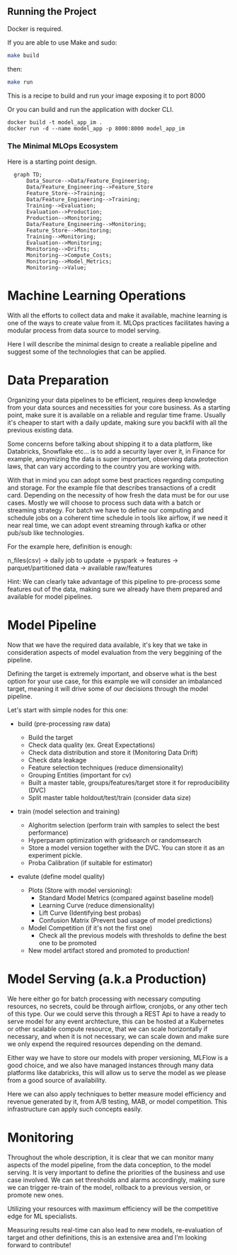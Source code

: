## Running the Project

Docker is required.

If you are able to use Make and sudo:

```bash
make build
```
then:
```bash
make run
```

This is a recipe to build and run your image exposing it to port 8000


Or you can build and run the application with docker CLI.
```docker
docker build -t model_app_im .
docker run -d --name model_app -p 8000:8000 model_app_im
```



### The Minimal MLOps Ecosystem

Here is a starting point design.

```mermaid
  graph TD;
      Data_Source-->Data/Feature_Engineering;
      Data/Feature_Engineering-->Feature_Store
      Feature_Store-->Training;
      Data/Feature_Engineering-->Training;
      Training-->Evaluation;
      Evaluation-->Production;
      Production-->Monitoring;
      Data/Feature_Engineering-->Monitoring;
      Feature_Store-->Monitoring;
      Training-->Monitoring;
      Evaluation-->Monitoring;
      Monitoring-->Drifts;
      Monitoring-->Compute_Costs;
      Monitoring-->Model_Metrics;
      Monitoring-->Value;

```
# Machine Learning Operations

With all the efforts to collect data and make it available, machine learning is one of the ways to create value from it. MLOps practices facilitates having a modular process from data source to model serving.

Here I will describe the minimal design to create a realiable pipeline and suggest some of the technologies that can be applied.

# Data Preparation

Organizing your data pipelines to be efficient, requires deep knowledge from your data sources and necessities for your core business. As a starting point, make sure it is available on a reliable and regular time frame. Usually it's cheaper to start with a daily update, making sure you backfil with all the previous existing data.

Some concerns before talking about shipping it to a data platform, like Databricks, Snowflake etc... is to add a security layer over it, in Finance for example, anoymizing the data is super important, observing data protection laws, that can vary according to the country you are working with.

With that in mind you can adopt some best practices regarding computing and storage. For the example file that describes transactions of a credit card. Depending on the necessity of how fresh the data must be for our use cases. Mostly we will choose to process such data with a batch or streaming strategy. For batch we have to define our computing and schedule jobs on a coherent time schedule in tools like airflow, if we need it near real time, we can adopt event streaming through kafka or other pub/sub like technologies.

For the example here, definition is enough:

n_files(csv) -> daily job to update -> pyspark -> features -> parquet/partitioned data -> available raw/features

  Hint: We can clearly take advantage of this pipeline to pre-process some features out of the data, making sure we already have them prepared and available for model pipelines.

# Model Pipeline

Now that we have the required data available, it's key that we take in consideration aspects of model evaluation from the very beggining of the pipeline.

Defining the target is extremely important, and observe what is the best option for your use case, for this example we will consider an imbalanced target, meaning it will drive some of our decisions through the model pipeline.

Let's start with simple nodes for this one:

- build (pre-processing raw data)
  - Build the target
  - Check data quality (ex. Great Expectations)
  - Check data distribution and store it (Monitoring Data Drift)
  - Check data leakage
  - Feature selection techniques (reduce dimensionality)
  - Grouping Entities (important for cv)
  - Built a master table, groups/features/target store it for reproducibility (DVC)
  - Split master table holdout/test/train (consider data size)

- train (model selection and training)
  - Alghoritm selection (perform train with samples to select the best performance)
  - Hyperparam optimization with gridsearch or randomsearch
  - Store a model version together with the DVC. You can store it as an experiment pickle.
  - Proba Calibration (if suitable for estimator)

- evalute (define model quality)
  - Plots (Store with model versioning):
    - Standard Model Metrics (compared against baseline model)
    - Learning Curve (reduce dimensionality)
    - Lift Curve (Identifying best probas)
    - Confusion Matrix (Prevent bad usage of model predictions)
  - Model Competition (if it's not the first one)
    - Check all the previous models with thresholds to define the best one to be promoted
  - New model artifact stored and promoted to production!


# Model Serving (a.k.a Production)

We here either go for batch processing with necessary computing resources, no secrets, could be through airflow, cronjobs, or any other tech of this type. Our we could serve this through a REST Api to have a ready to serve model for any event archtecture, this can be hosted at a Kubernetes or other scalable compute resource, that we can scale horizontally if necessary, and when it is not necessary, we can scale down and make sure we only expend the required resources depending on the demand.

Either way we have to store our models with proper versioning, MLFlow is a good choice, and we also have managed instances through many data platforms like databricks, this will allow us to serve the model as we please from a good source of availability.

Here we can also apply techniques to better measure model efficiency and revenue generated by it, from A/B testing, MAB, or model competition. This infrastructure can apply such concepts easily.

# Monitoring

Throughout the whole description, it is clear that we can monitor many aspects of the model pipeline, from the data conception, to the model serving. It is very important to define the priorities of the business and use case involved. We can set thresholds and alarms accordingly, making sure we can trigger re-train of the model, rollback to a previous version, or promote new ones.

Utilizing your resources with maximum efficiency will be the competitive edge for ML specialists.

Measuring results real-time can also lead to new models, re-evaluation of target and other definitions, this is an extensive area and I'm looking forward to contribute!
